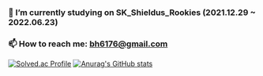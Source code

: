 ### 🔭 I’m currently studying on SK_Shieldus_Rookies (2021.12.29 ~ 2022.06.23)
### 📫 How to reach me: bh6176@gmail.com

[![Solved.ac Profile](http://mazassumnida.wtf/api/v2/generate_badge?boj=bh6176)](https://solved.ac/bh6176/)
[![Anurag's GitHub stats](https://github-readme-stats.vercel.app/api?username=KimBaekHyun)](https://github.com/KimBaekHyun/github-readme-stats)




<!--
**KimBaekHyun/KimBaekHyun** is a ✨ _special_ ✨ repository because its `README.md` (this file) appears on your GitHub profile.

Here are some ideas to get you started:

- 🔭 I’m currently working on ...
- 🌱 I’m currently learning ...
- 👯 I’m looking to collaborate on ...
- 🤔 I’m looking for help with ...
- 💬 Ask me about ...
- 📫 How to reach me: ...
- 😄 Pronouns: ...
- ⚡ Fun fact: ...
-->
